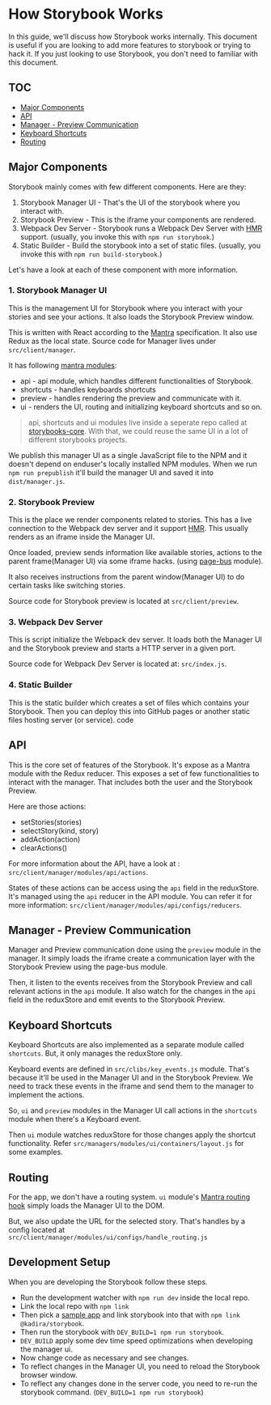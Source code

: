 # How Storybook Works

In this guide, we'll discuss how Storybook works internally. This document is useful if you are looking to add more features to storybook or trying to hack it. If you just looking to use Storybook, you don't need to familiar with this document.

## TOC

* [Major Components](#major-components)
* [API](#api)
* [Manager - Preview Communication](#manager-preview-communication)
* [Keyboard Shortcuts](#keyboard-shortcuts)
* [Routing](#routing)

## Major Components

Storybook mainly comes with few different components. Here are they:

1. Storybook Manager UI - That's the UI of the storybook where you interact with.
2. Storybook Preview - This is the iframe your components are rendered.
3. Webpack Dev Server - Storybook runs a Webpack Dev Server with [HMR](https://github.com/webpack/docs/wiki/hot-module-replacement-with-webpack) support. (usually, you invoke this with `npm run storybook`.)
4. Static Builder - Build the storybook into a set of static files. (usually, you invoke this with `npm run build-storybook`.)

Let's have a look at each of these component with more information.

### 1. Storybook Manager UI

This is the management UI for Storybook where you interact with your stories and see your actions. It also loads the Storybook Preview window.

This is written with React according to the [Mantra](https://github.com/kadirahq/mantra/) specification. It also use Redux as the local state. Source code for Manager lives under `src/client/manager`.

It has following [mantra modules](https://kadirahq.github.io/mantra/#sec-Mantra-Modules):

* api - api module, which handles different functionalities of Storybook.
* shortcuts - handles keyboards shortcuts
* preview - handles rendering the preview and communicate with it.
* ui - renders the UI, routing and initializing keyboard shortcuts and so on.

> api, shortcuts and ui modules live inside a seperate repo called at [storybooks-core](https://github.com/kadirahq/storybook-core). With that, we could reuse the same UI in a lot of different storybooks projects.

We publish this manager UI as a single JavaScript file to the NPM and it doesn't depend on enduser's locally installed NPM modules. When we run `npm run prepublish` it'll build the manager UI and saved it into `dist/manager.js`.

### 2. Storybook Preview

This is the place we render components related to stories. This has a live connection to the Webpack dev server and it support [HMR](https://github.com/webpack/docs/wiki/hot-module-replacement-with-webpack). This usually renders as an iframe inside the Manager UI.

Once loaded, preview sends information like available stories, actions to the parent frame(Manager UI) via some iframe hacks. (using [page-bus](https://www.npmjs.com/package/page-bus) module).

It also receives instructions from the parent window(Manager UI) to do certain tasks like switching stories.

Source code for Storybook preview is located at `src/client/preview`.

### 3. Webpack Dev Server

This is script initialize the Webpack dev server. It loads both the Manager UI and the Storybook preview and starts a HTTP server in a given port.

Source code for Webpack Dev Server is located at: `src/index.js`.

### 4. Static Builder

This is the static builder which creates a set of files which contains your Storybook. Then you can deploy this into GitHub pages or another static files hosting server (or service).
code

## API

This is the core set of features of the Storybook. It's expose as a Mantra module with the Redux reducer. This exposes a set of few functionalities to interact with the manager. That includes both the user and the Storybook Preview.

Here are those actions:

* setStories(stories)
* selectStory(kind, story)
* addAction(action)
* clearActions()

For more information about the API, have a look at : `src/client/manager/modules/api/actions`.

States of these actions can be access using the `api` field in the reduxStore. It's managed using the `api` reducer in the API module. You can refer it for more information: `src/client/manager/modules/api/configs/reducers`.

## Manager - Preview Communication

Manager and Preview communication done using the `preview` module in the manager. It simply loads the iframe create a communication layer with the Storybook Preview using the page-bus module.

Then, it listen to the events receives from the Storybook Preview and call relevant actions in the `api` module.
It also watch for the changes in the `api` field in the reduxStore and emit events to the Storybook Preview.


## Keyboard Shortcuts

Keyboard Shortcuts are also implemented as a separate module called `shortcuts`. But, it only manages the reduxStore only.

Keyboard events are defined in `src/clibs/key_events.js` module. That's because it'll be used in the Manager UI and in the Storybook Preview. We need to track these events in the iframe and send them to the manager to implement the actions.

So, `ui` and `preview` modules in the Manager UI call actions in the `shortcuts` module when there's a Keyboard event.

Then `ui` module watches reduxStore for those changes apply the shortcut functionality. Refer `src/managers/modules/ui/containers/layout.js` for some examples.

## Routing

For the app, we don't have a routing system. `ui` module's [Mantra routing hook](https://kadirahq.github.io/mantra/#sec-Routing-Component-Mounting) simply loads the Manager UI to the DOM.

But, we also update the URL for the selected story. That's handles by a config located at `src/client/manager/modules/ui/configs/handle_routing.js`

## Development Setup

When you are developing the Storybook follow these steps.

* Run the development watcher with `npm run dev` inside the local repo.
* Link the local repo with `npm link`
* Then pick a [sample app](https://github.com/kadira-samples/react-storybook-demo) and link storybook into that with `npm link @kadira/storybook`.
* Then run the storybook with `DEV_BUILD=1 npm run storybook`.
* `DEV_BUILD` apply some dev time speed optimizations when developing the manager ui.
* Now change code as necessary and see changes.
* To reflect changes in the Manager UI, you need to reload the Storybook browser window.
* To reflect any changes done in the server code, you need to re-run the storybook command. (`DEV_BUILD=1 npm run storybook`)
